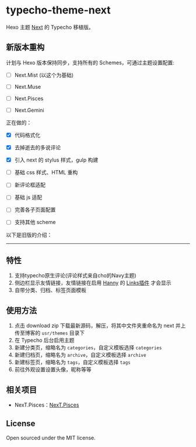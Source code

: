 # typecho-theme-next
Hexo 主题 [Next](https://github.com/theme-next/hexo-theme-next) 的 Typecho 移植版。

## 新版本重构

计划与 Hexo 版本保持同步，支持所有的 Schemes，可通过主题设置配置:

 - [ ] Next.Mist (以这个为基础)
 - [ ] Next.Muse
 - [ ] Next.Pisces
 - [ ] Next.Gemini


正在做的：

 - [x] 代码格式化
 - [x] 去掉逝去的多说评论
 - [x] 引入 next 的 stylus 样式，gulp 构建
 - [ ] 基础 css 样式、HTML 重构
 - [ ] 新评论框适配
 - [ ] 基础 js 适配
 - [ ] 完善各子页面配置
 - [ ] 支持其他 scheme


以下是旧版的介绍：

-------

## 特性
1. 支持typecho原生评论(评论样式来自cho的Navy主题)
2. 侧边栏显示友情链接，友情链接在启用 [Hanny](http://www.imhan.com/) 的 [Links插件](http://www.imhan.com/tag/%E5%8F%8B%E6%83%85%E9%93%BE%E6%8E%A5/) 才会显示
3. 自带分类、归档、标签页面模板

## 使用方法
1. 点击 download zip 下载最新源码，解压，将其中文件夹重命名为 next 并上传至博客的 `usr/themes` 目录下
2. 在 Typecho 后台启用主题
3. 新建分类页，缩略名为 `categories`，自定义模板选择 `categories` 
4. 新建归档页，缩略名为 `archive`，自定义模板选择 `archive`
5. 新建标签页，缩略名为 `tags`，自定义模板选择 `tags`
6. 前往外观设置设置头像，昵称等等

## 相关项目
* NexT.Pisces：[NexT.Pisces](https://github.com/newraina/typecho-theme-NexTPisces)

## License

Open sourced under the MIT license.
